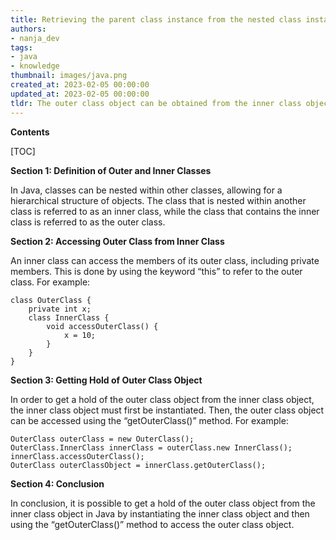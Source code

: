 ```yaml
---
title: Retrieving the parent class instance from the nested class instance
authors:
- nanja_dev
tags:
- java
- knowledge
thumbnail: images/java.png
created_at: 2023-02-05 00:00:00
updated_at: 2023-02-05 00:00:00
tldr: The outer class object can be obtained from the inner class object by calling the getOuter() method on the inner class object.
---
```


**Contents**

[TOC]

**Section 1: Definition of Outer and Inner Classes**

In Java, classes can be nested within other classes, allowing for a hierarchical structure of objects. The class that is nested within another class is referred to as an inner class, while the class that contains the inner class is referred to as the outer class.

**Section 2: Accessing Outer Class from Inner Class**

An inner class can access the members of its outer class, including private members. This is done by using the keyword “this” to refer to the outer class. For example: 

```
class OuterClass {
    private int x;
    class InnerClass {
        void accessOuterClass() {
            x = 10;
        }
    }
}
```

**Section 3: Getting Hold of Outer Class Object**

In order to get a hold of the outer class object from the inner class object, the inner class object must first be instantiated. Then, the outer class object can be accessed using the “getOuterClass()” method. For example: 

```
OuterClass outerClass = new OuterClass();
OuterClass.InnerClass innerClass = outerClass.new InnerClass();
innerClass.accessOuterClass();
OuterClass outerClassObject = innerClass.getOuterClass();
```

**Section 4: Conclusion**

In conclusion, it is possible to get a hold of the outer class object from the inner class object in Java by instantiating the inner class object and then using the “getOuterClass()” method to access the outer class object.
